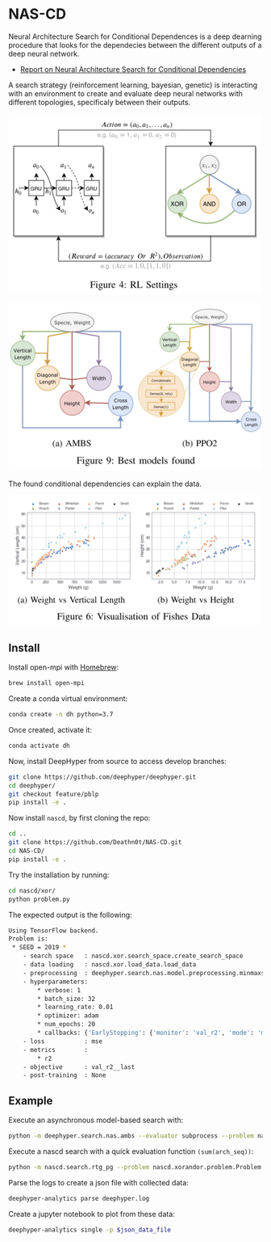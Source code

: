 # NAS-CD

Neural Architecture Search for Conditional Dependences is a deep dearning procedure that looks for the dependecies between the different outputs of a deep neural network.

* [Report on Neural Architecture Search for Conditional Dependencies](./assets/project_report.pdf)

A search strategy (reinforcement learning, bayesian, genetic) is interacting with an environment to create and evaluate deep neural networks with different topologies, specificaly between their outputs.

![Automatic search](./assets/img/search.png)


![Best models found](./assets/img/best-models-found.jpeg)

The found conditional dependencies can explain the data.

![Best models on fishes](./assets/img/fishes-features.png)

## Install

Install open-mpi with [Homebrew](https://docs.brew.sh/Installation):

```bash
brew install open-mpi
```

Create a conda virtual environment:

```bash
conda create -n dh python=3.7
```

Once created, activate it:

```bash
conda activate dh
```

Now, install DeepHyper from source to access develop branches:

```bash
git clone https://github.com/deephyper/deephyper.git
cd deephyper/
git checkout feature/pblp
pip install -e .
```

Now install `nascd`, by first cloning the repo:

```bash
cd ..
git clone https://github.com/Deathn0t/NAS-CD.git
cd NAS-CD/
pip install -e .
```

Try the installation by running:

```bash
cd nascd/xor/
python problem.py
```

The expected output is the following:

```bash
Using TensorFlow backend.
Problem is:
 * SEED = 2019 *
    - search space   : nascd.xor.search_space.create_search_space
    - data loading   : nascd.xor.load_data.load_data
    - preprocessing  : deephyper.search.nas.model.preprocessing.minmaxstdscaler
    - hyperparameters:
        * verbose: 1
        * batch_size: 32
        * learning_rate: 0.01
        * optimizer: adam
        * num_epochs: 20
        * callbacks: {'EarlyStopping': {'monitor': 'val_r2', 'mode': 'max', 'verbose': 0, 'patience': 5}}
    - loss           : mse
    - metrics        :
        * r2
    - objective      : val_r2__last
    - post-training  : None
```

## Example

Execute an asynchronous model-based search with:

```bash
python -m deephyper.search.nas.ambs --evaluator subprocess --problem nascd.xorandor.problem.Problem --max-evals 64
```

Execute a nascd search with a quick evaluation function `(sum(arch_seq))`:

```bash
python -m nascd.search.rtg_pg --problem nascd.xorandor.problem.Problem --run deephyper.search.nas.model.run.quick.run
```

Parse the logs to create a json file with collected data:

```bash
deephyper-analytics parse deephyper.log
```

Create a jupyter notebook to plot from these data:

```bash
deephyper-analytics single -p $json_data_file
```
